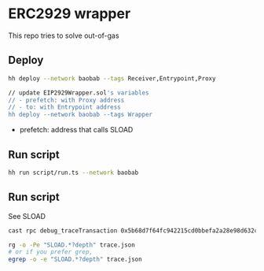 # ERC2929 wrapper

This repo tries to solve out-of-gas

## Deploy

```bash
hh deploy --network baobab --tags Receiver,Entrypoint,Proxy

// update EIP2929Wrapper.sol's variables
// - prefetch: with Proxy address
// - to: with Entrypoint address
hh deploy --network baobab --tags Wrapper

```

- prefetch: address that calls SLOAD

## Run script

```bash
hh run script/run.ts --network baobab

```

## Run script

See SLOAD

```bash
cast rpc debug_traceTransaction 0x5b68d7f64fc942215cd0bbefa2a28e98d632c2091c78f321bd0bc3827b48cebc -r baobab >! trace.json

rg -o -Pe "SLOAD.*?depth" trace.json
# or if you prefer grep,
egrep -o -e "SLOAD.*?depth" trace.json
```
